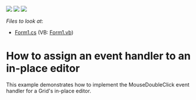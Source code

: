 <!-- default badges list -->
![](https://img.shields.io/endpoint?url=https://codecentral.devexpress.com/api/v1/VersionRange/128625594/13.1.4%2B)
[![](https://img.shields.io/badge/Open_in_DevExpress_Support_Center-FF7200?style=flat-square&logo=DevExpress&logoColor=white)](https://supportcenter.devexpress.com/ticket/details/E733)
[![](https://img.shields.io/badge/📖_How_to_use_DevExpress_Examples-e9f6fc?style=flat-square)](https://docs.devexpress.com/GeneralInformation/403183)
<!-- default badges end -->
<!-- default file list -->
*Files to look at*:

* [Form1.cs](./CS/Form1.cs) (VB: [Form1.vb](./VB/Form1.vb))
<!-- default file list end -->
# How to assign an event handler to an in-place editor


<p>This example demonstrates how to implement the MouseDoubleClick event handler for a Grid's in-place editor.</p>

<br/>



